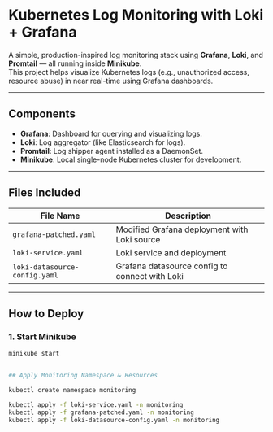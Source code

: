 #  Kubernetes Log Monitoring with Loki + Grafana

A simple, production-inspired log monitoring stack using **Grafana**, **Loki**, and **Promtail** — all running inside **Minikube**.  
This project helps visualize Kubernetes logs (e.g., unauthorized access, resource abuse) in near real-time using Grafana dashboards.

---

##  Components

- **Grafana**: Dashboard for querying and visualizing logs.
- **Loki**: Log aggregator (like Elasticsearch for logs).
- **Promtail**: Log shipper agent installed as a DaemonSet.
- **Minikube**: Local single-node Kubernetes cluster for development.

---

##  Files Included

| File Name                  | Description |
|---------------------------|-------------|
| `grafana-patched.yaml`    | Modified Grafana deployment with Loki source |
| `loki-service.yaml`       | Loki service and deployment |
| `loki-datasource-config.yaml` | Grafana datasource config to connect with Loki |

---

##  How to Deploy

### 1. Start Minikube

```bash
minikube start


## Apply Monitoring Namespace & Resources

kubectl create namespace monitoring

kubectl apply -f loki-service.yaml -n monitoring
kubectl apply -f grafana-patched.yaml -n monitoring
kubectl apply -f loki-datasource-config.yaml -n monitoring
